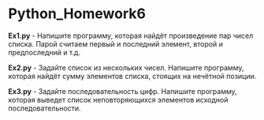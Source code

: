 # Python_Homework6

**Ex1.py** - Напишите программу, которая найдёт произведение пар чисел списка. Парой считаем первый и последний элемент, второй и предпоследний и т.д.

**Ex2.py** - Задайте список из нескольких чисел. Напишите программу, которая найдёт сумму элементов списка, стоящих на нечётной позиции.

**Ex3.py** - Задайте последовательность цифр. Напишите программу, которая выведет список неповторяющихся элементов исходной последовательности.